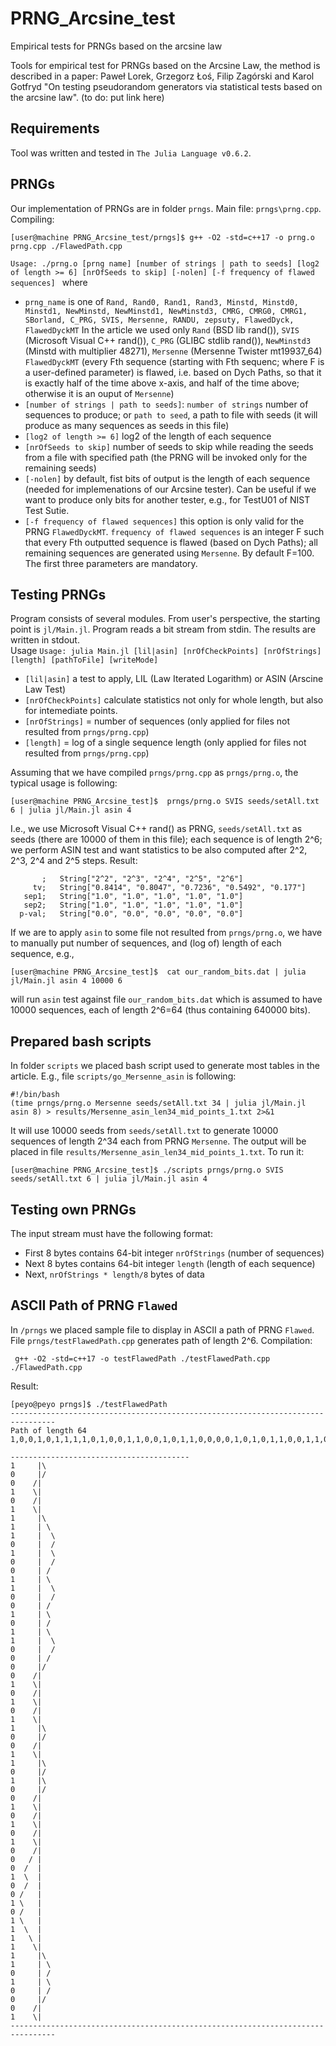 # PRNG_Arcsine_test
Empirical tests for PRNGs based on the arcsine law

Tools for empirical test for PRNGs based on the Arcsine Law, the method is described in a paper: Paweł Lorek, Grzegorz Łoś, Filip Zagórski and Karol Gotfryd "On testing pseudorandom generators via statistical tests based on the arcsine law".
(to do: put link here)

## Requirements
Tool was written and tested in `The Julia Language v0.6.2`.

## PRNGs
Our implementation of PRNGs are in folder `prngs`. Main file: `prngs\prng.cpp`. Compiling:
````
[user@machine PRNG_Arcsine_test/prngs]$ g++ -O2 -std=c++17 -o prng.o prng.cpp ./FlawedPath.cpp
````

```Usage: ./prng.o [prng name] [number of strings | path to seeds] [log2 of length >= 6] [nrOfSeeds to skip] [-nolen] [-f frequency of flawed sequences] ```
where
* `prng_name` is one of `Rand, Rand0, Rand1, Rand3, Minstd, Minstd0, Minstd1, NewMinstd, NewMinstd1, NewMinstd3, CMRG, CMRG0, CMRG1, SBorland, C_PRG, SVIS, Mersenne, RANDU, zepsuty, FlawedDyck, FlawedDyckMT`
In the article we used only `Rand` (BSD lib rand()), `SVIS` (Microsoft Visual C++ rand()), `C_PRG` (GLIBC stdlib rand()), `NewMinstd3` (Minstd with multiplier 48271), `Mersenne` (Mersenne Twister mt19937_64) `FlawedDyckMT` (every Fth sequence (starting with 
Fth sequenc; where F is a user-defined parameter) is flawed, i.e. based on Dych Paths, so that it is exactly half of the time above x-axis, and half of the time above; otherwise it is an ouput of `Mersenne`)
* `[number of strings | path to seeds]`:  `number of strings` number of sequences to produce; or `path to seed`, a path to file with seeds (it will produce as many sequences as seeds in this file)
* `[log2 of length >= 6]` log2 of the length of each sequence
* `[nrOfSeeds to skip]` number of seeds to skip while reading the seeds from a file with specified path (the PRNG will be invoked only for the remaining seeds)
* `[-nolen]` by default, fist bits of output is the length of each sequence (needed for implemenations of our Arcsine tester). Can be useful if we want to produce only bits for another tester, e.g., for TestU01 of NIST Test Sutie.
* `[-f frequency of flawed sequences]` this option is only valid for the PRNG `FlawedDyckMT`. `frequency of flawed sequences` is an integer F such that every Fth outputted sequence is flawed (based on Dych Paths); all remaining sequences are generated using  `Mersenne`. By default F=100.
The first three parameters are mandatory.

## Testing PRNGs
Program consists of several modules. From user's perspective, the starting point is `jl/Main.jl`. Program reads a bit stream from stdin. The results are written in stdout.  
Usage 
```Usage: julia Main.jl [lil|asin] [nrOfCheckPoints] [nrOfStrings] [length] [pathToFile] [writeMode] ```
* `[lil|asin]` a test to apply, LIL (Law Iterated Logarithm) or ASIN (Arscine Law Test)
* `[nrOfCheckPoints]` calculate statistics not only for whole length, but also for intemediate points.
* `[nrOfStrings]` = number of sequences (only applied for files not resulted from `prngs/prng.cpp`)
* `[length]` = log of a single sequence length  (only applied for files not resulted from `prngs/prng.cpp`)


Assuming that we have compiled `prngs/prng.cpp` as `prngs/prng.o`, the typical usage is following:

````
[user@machine PRNG_Arcsine_test]$  prngs/prng.o SVIS seeds/setAll.txt 6 | julia jl/Main.jl asin 4 
````
I.e., we use Microsoft Visual C++ rand() as PRNG, `seeds/setAll.txt` as seeds (there are 10000 of them in this file); each sequence is of length 2^6; we perform ASIN test and want statistics to be also computed after 2^2, 2^3, 2^4 and 2^5 steps.
Result:
````
       ;   String["2^2", "2^3", "2^4", "2^5", "2^6"]
     tv;   String["0.8414", "0.8047", "0.7236", "0.5492", "0.177"]
   sep1;   String["1.0", "1.0", "1.0", "1.0", "1.0"]
   sep2;   String["1.0", "1.0", "1.0", "1.0", "1.0"]
  p-val;   String["0.0", "0.0", "0.0", "0.0", "0.0"]
````

If we are to apply `asin` to some file not resulted from `prngs/prng.o`, we have to manually put number of sequences, and (log of) length of each sequence, e.g.,

````
[user@machine PRNG_Arcsine_test]$  cat our_random_bits.dat | julia jl/Main.jl asin 4 10000 6 
````
will run `asin` test against file `our_random_bits.dat` which is assumed to have 10000  sequences, each of length 2^6=64 
(thus containing 640000 bits).


 
## Prepared bash scripts
In folder `scripts` we placed bash script used to generate most tables in the article. E.g., file `scripts/go_Mersenne_asin` is following:

````
#!/bin/bash
(time prngs/prng.o Mersenne seeds/setAll.txt 34 | julia jl/Main.jl asin 8) > results/Mersenne_asin_len34_mid_points_1.txt 2>&1
````
It will use 10000 seeds from  `seeds/setAll.txt` to generate 10000 sequences of length 2^34 each from PRNG `Mersenne`. The output will be placed in file `results/Mersenne_asin_len34_mid_points_1.txt`. To run it:
```
[user@machine PRNG_Arcsine_test]$ ./scripts prngs/prng.o SVIS seeds/setAll.txt 6 | julia jl/Main.jl asin 4 
````


## Testing own PRNGs
The input stream must have the following format:
* First 8 bytes contains 64-bit integer `nrOfStrings` (number of sequences)
* Next 8 bytes contains 64-bit integer `length` (length of each sequence)
* Next, `nrOfStrings * length/8` bytes of data


## ASCII Path of PRNG `Flawed` 
In `/prngs` we placed sample file to display in ASCII a path of PRNG `Flawed`. File `prngs/testFlawedPath.cpp` generates path of length 2^6.
Compilation:
```
 g++ -O2 -std=c++17 -o testFlawedPath ./testFlawedPath.cpp ./FlawedPath.cpp 
```
Result:

```
[peyo@peyo prngs]$ ./testFlawedPath 
--------------------------------------------------------------------------------
Path of length 64
1,0,0,1,0,1,1,1,1,0,1,0,0,1,1,0,0,1,0,1,1,0,0,0,0,1,0,1,0,1,1,0,0,1,1,0,1,0,0,1,0,1,0,1,0,0,0,1,0,0,1,0,1,1,1,1,1,1,0,1,0,0,0,11,0,0,1,0,1,1,1,1,0,1,0,0,1,1,0,0,1,0,1,1,0,0,0,0,1,0,1,0,1,1,0,0,1,1,0,1,0,0,1,0,1,0,1,0,0,0,1,0,0,1,0,1,1,1,1,1,1,0,1,0,0,0,1,

----------------------------------------
1     |\
0     |/
0    /|
1    \|
0    /|
1    \|
1     |\
1     | \
1     |  \
0     |  /
1     |  \
0     |  /
0     | /
1     | \
1     |  \
0     |  /
0     | /
1     | \
0     | /
1     | \
1     |  \
0     |  /
0     | /
0     |/
0    /|
1    \|
0    /|
1    \|
0    /|
1    \|
1     |\
0     |/
0    /|
1    \|
1     |\
0     |/
1     |\
0     |/
0    /|
1    \|
0    /|
1    \|
0    /|
1    \|
0    /|
0   / |
0  /  |
1  \  |
0  /  |
0 /   |
1 \   |
0 /   |
1 \   |
1  \  |
1   \ |
1    \|
1     |\
1     | \
0     | /
1     | \
0     | /
0     |/
0    /|
1    \|
--------------------------------------------------------------------------------
````
